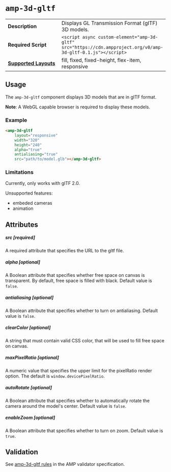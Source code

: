 <!--
Copyright 2018 The AMP HTML Authors. All Rights Reserved.

Licensed under the Apache License, Version 2.0 (the "License");
you may not use this file except in compliance with the License.
You may obtain a copy of the License at

      http://www.apache.org/licenses/LICENSE-2.0

Unless required by applicable law or agreed to in writing, software
distributed under the License is distributed on an "AS-IS" BASIS,
WITHOUT WARRANTIES OR CONDITIONS OF ANY KIND, either express or implied.
See the License for the specific language governing permissions and
limitations under the License.
-->

# <a name="`amp-3d-gltf`"></a> `amp-3d-gltf`

<table>
  <tr>
    <td width="40%"><strong>Description</strong></td>
    <td>Displays GL Transmission Format (gITF) 3D models.</td>
  </tr>
  <tr>
    <td width="40%"><strong>Required Script</strong></td>
    <td><code>&lt;script async custom-element="amp-3d-gltf" src="https://cdn.ampproject.org/v0/amp-3d-gltf-0.1.js">&lt;/script></code></td>
  </tr>
  <tr>
    <td class="col-fourty"><strong><a href="https://www.ampproject.org/docs/guides/responsive/control_layout.html">Supported Layouts</a></strong></td>
    <td>fill, fixed, fixed-height, flex-item, responsive</td>
  </tr>
</table>

## Usage

The `amp-3d-gltf` component displays 3D models that are in gITF format.

**Note**: A WebGL capable browser is required to display these models.

###  Example

```html
<amp-3d-gltf
    layout="responsive"
    width="320"
    height="240"
    alpha="true"
    antialiasing="true"
    src="path/to/model.glb"></amp-3d-gltf>
```

### Limitations

Currently, only works with glTF 2.0.

Unsupported features:
- embeded cameras
- animation

## Attributes

##### src [required]
A required attribute that specifies the URL to the gltf file.

##### alpha [optional]

A Boolean attribute that specifies whether free space on canvas is transparent. By default, free space is filled with black.
Default value is `false`.

##### antialiasing [optional]

A Boolean attribute that specifies whether to turn on antialiasing. Default value is `false`.

##### clearColor [optional]

A string that must contain valid CSS color, that will be used to fill free space on canvas. 

##### maxPixelRatio [optional]

A numeric value that specifies the upper limit for the pixelRatio render option. The default is `window.devicePixelRatio`.

##### autoRotate [optional]
A Boolean attribute that specifies whether to automatically rotate the camera around the model's center. Default value is `false`.

##### enableZoom [optional]

A Boolean attribute that specifies whether to turn on zoom. Default value is `true`.

## Validation
See [amp-3d-gltf rules](https://github.com/ampproject/amphtml/blob/master/extensions/amp-3d-gltf/validator-amp-3d-gltf.protoascii) in the AMP validator specification.
